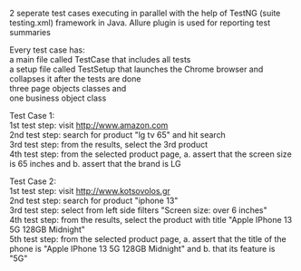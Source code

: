 2 seperate test cases executing in parallel with the help of TestNG (suite testing.xml) framework in Java.
Allure plugin is used for reporting test summaries  

Every test case has:  
a main file called TestCase that includes all tests  
a setup file called TestSetup that launches the Chrome browser and collapses it after the tests are done  
three page objects classes and  
one business object class  
  
Test Case 1:  
   1st test step: visit http://www.amazon.com  
   2nd test step: search for product "lg tv 65" and hit search  
   3rd test step: from the results, select the 3rd product  
   4th test step: from the selected product page, a. assert that the screen size is 65 inches and b. assert that the brand is LG  
  
Test Case 2:  
  1st test step: visit http://www.kotsovolos.gr  
  2nd test step: search for product "iphone 13"  
  3rd test step: select from left side filters "Screen size: over 6 inches"  
  4th test step: from the results, select the product with title "Apple IPhone 13 5G 128GB Midnight"  
  5th test step: from the selected product page, a. assert that the title of the phone is "Apple IPhone 13 5G 128GB Midnight" and b. that its feature is "5G"
